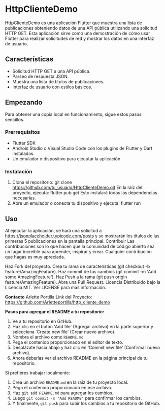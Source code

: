 # HttpClienteDemo

HttpClienteDemo es una aplicación Flutter que muestra una lista de publicaciones obteniendo datos de una API pública utilizando una solicitud HTTP GET. Esta aplicación sirve como una demostración de cómo usar Flutter para realizar solicitudes de red y mostrar los datos en una interfaz de usuario.

## Características

- Solicitud HTTP GET a una API pública.
- Parseo de respuesta JSON.
- Muestra una lista de títulos de publicaciones.
- Interfaz de usuario con estilos básicos.

## Empezando

Para obtener una copia local en funcionamiento, sigue estos pasos sencillos.

### Prerrequisitos

- Flutter SDK
- Android Studio o Visual Studio Code con los plugins de Flutter y Dart instalados.
- Un emulador o dispositivo para ejecutar la aplicación.

### Instalación

1. Clona el repositorio:
   git clone https://github.com/tu_usuario/HttpClienteDemo.git
En la raíz del proyecto, ejecuta:
    flutter pub get
Esto instalará todas las dependencias necesarias.
2. Abre un emulador o conecta tu dispositivo y ejecuta:
   flutter run
 ##  Uso
Al ejecutar la aplicación, se hará una solicitud a https://jsonplaceholder.typicode.com/posts y se mostrarán los títulos de las primeras 5 publicaciones en la pantalla principal.
Contribuir
Las contribuciones son lo que hacen que la comunidad de código abierto sea un lugar increíble para aprender, inspirar y crear. Cualquier contribución que hagas es muy apreciada.

Haz Fork del proyecto.
Crea tu rama de características (git checkout -b feature/AmazingFeature).
Haz commit de tus cambios (git commit -m 'Add some AmazingFeature').
Haz Push a la rama (git push origin feature/AmazingFeature).
Abre una Pull Request.
Licencia
Distribuido bajo la Licencia MIT. Ver LICENSE para más información.

**Contacto**
Arlette Portilla 
Link del Proyecto: https://github.com/Arletteportilla/http_cliente_demo

**Pasos para agregar el README a tu repositorio:**

1. Ve a tu repositorio en GitHub.
2. Haz clic en el botón 'Add file' (Agregar archivo) en la parte superior y selecciona 'Create new file' (Crear nuevo archivo).
3. Nombra el archivo como `README.md`.
4. Pega el contenido proporcionado en el editor de texto.
5. Desplázate hacia abajo y haz clic en 'Commit new file' (Confirmar nuevo archivo).
6. Ahora deberías ver el archivo README en la página principal de tu repositorio.

Si prefieres trabajar localmente:

1. Crea un archivo `README.md` en la raíz de tu proyecto local.
2. Pega el contenido proporcionado en ese archivo.
3. Haz `git add README.md` para agregar los cambios.
4. Luego `git commit -m "Add README"` para confirmar los cambios.
5. Y finalmente, `git push` para subir los cambios a tu repositorio de GitHub.



